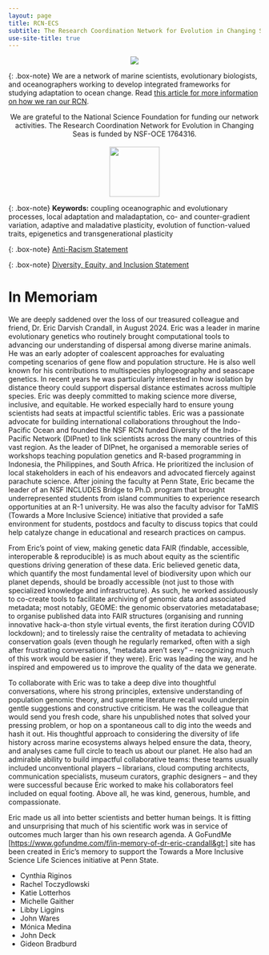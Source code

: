 ```yaml
---
layout: page
title: RCN-ECS
subtitle: The Research Coordination Network for Evolution in Changing Seas
use-site-title: true
---
```

 <p align="center">
  <img src="/img/ocean_sm.jpg">
</p>


{: .box-note}
We are a network of marine scientists, evolutionary biologists, and oceanographers working to develop integrated frameworks for studying adaptation to ocean change. Read [this article for more information on how we ran our RCN](HowWeRanECSRCN.md).

<p align="center">
 We are grateful to the National Science Foundation for funding our network activities. The Research Coordination Network for Evolution in Changing Seas is funded by NSF-OCE 1764316.
 <br><br>
  <img src="/img/Nsf-logo.png" style="width:100px;height:100px;">
</p>

{: .box-note}
**Keywords:** coupling oceanographic and evolutionary processes, local adaptation and maladaptation, co- and counter-gradient variation, adaptive and maladative plasticity, evolution of function-valued traits, epigenetics and transgenerational plasticity

{: .box-note}
[Anti-Racism Statement](Antiracism.md)

{: .box-note}
[Diversity, Equity, and Inclusion Statement](DEI.md)

# In Memoriam

We are deeply saddened over the loss of our treasured colleague and friend, Dr. Eric
Darvish Crandall, in August 2024. Eric was a leader in marine evolutionary genetics who routinely
brought computational tools to advancing our understanding of dispersal among
diverse marine animals. He was an early adopter of coalescent approaches for
evaluating competing scenarios of gene flow and population structure. He is also
well known for his contributions to multispecies phylogeography and seascape
genetics. In recent years he was particularly interested in how isolation by distance
theory could support dispersal distance estimates across multiple species.
Eric was deeply committed to making science more diverse, inclusive, and equitable.
He worked especially hard to ensure young scientists had seats at impactful
scientific tables. Eric was a passionate advocate for building international
collaborations throughout the Indo-Pacific Ocean and founded the NSF RCN funded
Diversity of the Indo-Pacific Network (DIPnet) to link scientists across the many
countries of this vast region. As the leader of DIPnet, he organised a memorable
series of workshops teaching population genetics and R-based programming in
Indonesia, the Philippines, and South Africa. He prioritized the inclusion of local
stakeholders in each of his endeavors and advocated fiercely against parachute
science. After joining the faculty at Penn State, Eric became the leader of an NSF
INCLUDES Bridge to Ph.D. program that brought underrepresented students from
island communities to experience research opportunities at an R-1 university. He
was also the faculty advisor for TaMIS (Towards a More Inclusive Science) initiative
that provided a safe environment for students, postdocs and faculty to discuss topics
that could help catalyze change in educational and research practices on campus.

From Eric’s point of view, making genetic data FAIR (findable, accessible,
interoperable &amp; reproducible) is as much about equity as the scientific questions
driving generation of these data. Eric believed genetic data, which quantify the most
fundamental level of biodiversity upon which our planet depends, should be broadly
accessible (not just to those with specialized knowledge and infrastructure). As such,
he worked assiduously to co-create tools to facilitate archiving of genomic data and
associated metadata; most notably, GEOME: the genomic observatories
metadatabase; to organise published data into FAIR structures (organising and
running innovative hack-a-thon style virtual events, the first iteration during COVID
lockdown); and to tirelessly raise the centrality of metadata to achieving conservation
goals (even though he regularly remarked, often with a sigh after frustrating
conversations, “metadata aren’t sexy” – recognizing much of this work would be
easier if they were). Eric was leading the way, and he inspired and empowered us to
improve the quality of the data we generate.

To collaborate with Eric was to take a deep dive into thoughtful conversations, where
his strong principles, extensive understanding of population genomic theory, and
supreme literature recall would underpin gentle suggestions and constructive
criticism. He was the colleague that would send you fresh code, share his
unpublished notes that solved your pressing problem, or hop on a spontaneous call
to dig into the weeds and hash it out. His thoughtful approach to considering the
diversity of life history across marine ecosystems always helped ensure the data,
theory, and analyses came full circle to teach us about our planet. He also had an
admirable ability to build impactful collaborative teams: these teams usually included
unconventional players – librarians, cloud computing architects, communication
specialists, museum curators, graphic designers – and they were successful
because Eric worked to make his collaborators feel included on equal footing. Above
all, he was kind, generous, humble, and compassionate.

Eric made us all into better scientists and better human beings. It is fitting and
unsurprising that much of his scientific work was in service of outcomes much larger
than his own research agenda. A GoFundMe
[https://www.gofundme.com/f/in-memory-of-dr-eric-crandall&gt;] site has been created in
Eric’s memory to support the Towards a More Inclusive Science Life Sciences
initiative at Penn State.

- Cynthia Riginos
- Rachel Toczydlowski
- Katie Lotterhos
- Michelle Gaither
- Libby Liggins
- John Wares
- Mónica Medina
- John Deck
- Gideon Bradburd
